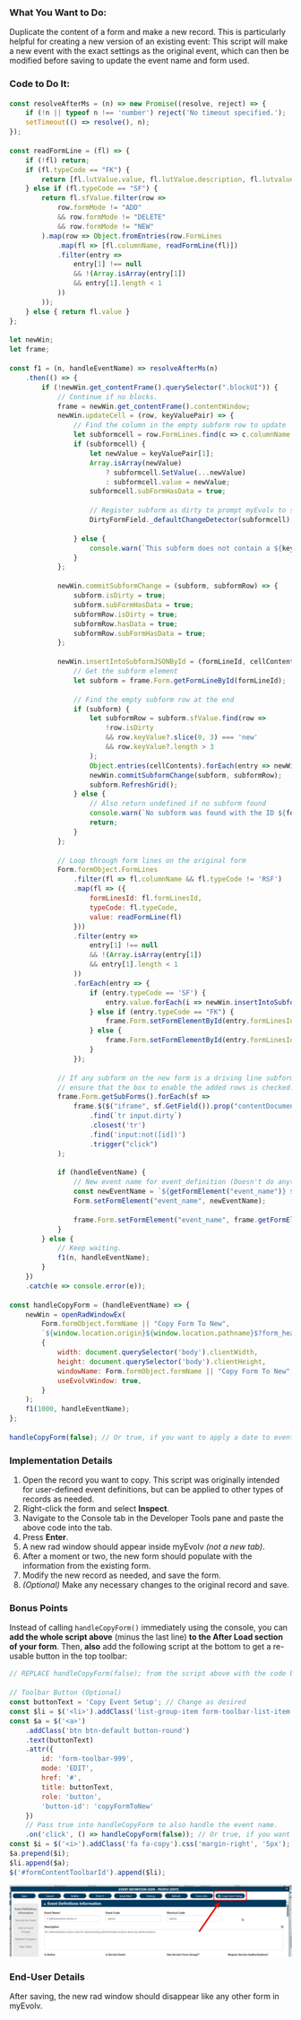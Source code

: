 ### What You Want to Do:
Duplicate the content of a form and make a new record. This is particularly helpful for creating a new version of an existing event: This script will make a new event with the exact settings as the original event, which can then be modified before saving to update the event name and form used.

### Code to Do It:
```javascript
const resolveAfterMs = (n) => new Promise((resolve, reject) => {
    if (!n || typeof n !== 'number') reject('No timeout specified.');
    setTimeout(() => resolve(), n);
});

const readFormLine = (fl) => {
    if (!fl) return;
    if (fl.typeCode == "FK") {
        return [fl.lutValue.value, fl.lutValue.description, fl.lutvalue?.prompt];
    } else if (fl.typeCode == "SF") {
        return fl.sfValue.filter(row => 
            row.formMode != "ADD" 
            && row.formMode != "DELETE" 
            && row.formMode != "NEW"
        ).map(row => Object.fromEntries(row.FormLines
            .map(fl => [fl.columnName, readFormLine(fl)])
            .filter(entry => 
                entry[1] !== null 
                && !(Array.isArray(entry[1]) 
                && entry[1].length < 1
            ))
        ));
    } else { return fl.value }
};

let newWin;
let frame;

const f1 = (n, handleEventName) => resolveAfterMs(n)
    .then(() => {
        if (!newWin.get_contentFrame().querySelector(".blockUI")) {
            // Continue if no blocks.
            frame = newWin.get_contentFrame().contentWindow;
            newWin.updateCell = (row, keyValuePair) => {
                // Find the column in the empty subform row to update
                let subformcell = row.FormLines.find(c => c.columnName == keyValuePair[0]);
                if (subformcell) {
                    let newValue = keyValuePair[1];
                    Array.isArray(newValue) 
                        ? subformcell.SetValue(...newValue) 
                        : subformcell.value = newValue;
                    subformcell.subFormHasData = true;

                    // Register subform as dirty to prompt myEvolv to save
                    DirtyFormField._defaultChangeDetector(subformcell);

                } else {
                    console.warn(`This subform does not contain a ${keyValuePair[0]} field!`);
                }
            };

            newWin.commitSubformChange = (subform, subformRow) => {
                subform.isDirty = true;
                subform.subFormHasData = true;
                subformRow.isDirty = true;
                subformRow.hasData = true;
                subformRow.subFormHasData = true;
            };

            newWin.insertIntoSubformJSONById = (formLineId, cellContents) => {
                // Get the subform element
                let subform = frame.Form.getFormLineById(formLineId);

                // Find the empty subform row at the end
                if (subform) {
                    let subformRow = subform.sfValue.find(row => 
                        !row.isDirty 
                        && row.keyValue?.slice(0, 3) === 'new' 
                        && row.keyValue?.length > 3
                    );
                    Object.entries(cellContents).forEach(entry => newWin.updateCell(subformRow, entry));
                    newWin.commitSubformChange(subform, subformRow);
                    subform.RefreshGrid();
                } else {
                    // Also return undefined if no subform found
                    console.warn(`No subform was found with the ID ${formLineId}`);
                    return;
                }
            };

            // Loop through form lines on the original form
            Form.formObject.FormLines
                .filter(fl => fl.columnName && fl.typeCode != 'RSF')
                .map(fl => ({ 
                    formLinesId: fl.formLinesId, 
                    typeCode: fl.typeCode, 
                    value: readFormLine(fl) 
                }))
                .filter(entry => 
                    entry[1] !== null 
                    && !(Array.isArray(entry[1]) 
                    && entry[1].length < 1
                ))
                .forEach(entry => {
                    if (entry.typeCode == 'SF') {
                        entry.value.forEach(i => newWin.insertIntoSubformJSONById(entry.formLinesId, i));
                    } else if (entry.typeCode == "FK") {
                        frame.Form.setFormElementById(entry.formLinesId, entry.value[0]);
                    } else {
                        frame.Form.setFormElementById(entry.formLinesId, entry.value);
                    }
                });

            // If any subform on the new form is a driving line subform, 
            // ensure that the box to enable the added rows is checked.
            frame.Form.getSubForms().forEach(sf =>
                frame.$($("iframe", sf.GetField()).prop("contentDocument"))
                    .find(`tr input.dirty`)
                    .closest('tr')
                    .find('input:not([id])')
                    .trigger("click")
            );

            if (handleEventName) {
                // New event name for event_definition (Doesn't do anything with an event_name column).
                const newEventName = `${getFormElement("event_name")} ${new Date().toISOString().slice(0, 10)}`;
                Form.setFormElement("event_name", newEventName);
    
                frame.Form.setFormElement("event_name", frame.getFormElement("event_name") + " - copy");
            }
        } else {
            // Keep waiting.
            f1(n, handleEventName);
        }
    })
    .catch(e => console.error(e));

const handleCopyForm = (handleEventName) => {
    newWin = openRadWindowEx(
        Form.formObject.formName || "Copy Form To New",
        `${window.location.origin}${window.location.pathname}$?form_header_id=${Form.formObject.formHeaderId}&parent_value=${parentValue}&key_value=&is_add_allowed=true&is_edit_allowed=true&is_delete_allowed=true&mode=ADD&isCompleteScheduledEvent=false#!`,
        {
            width: document.querySelector('body').clientWidth,
            height: document.querySelector('body').clientHeight,
            windowName: Form.formObject.formName || "Copy Form To New",
            useEvolvWindow: true,
        }
    );
    f1(1000, handleEventName);
};

handleCopyForm(false); // Or true, if you want to apply a date to event_name
```

### Implementation Details
1. Open the record you want to copy. This script was originally intended for user-defined event definitions, but can be applied to other types of records as needed.
2. Right-click the form and select **Inspect**.
3. Navigate to the Console tab in the Developer Tools pane and paste the above code into the tab.
4. Press **Enter**.
5. A new rad window should appear inside myEvolv *(not a new tab)*.
6. After a moment or two, the new form should populate with the information from the existing form.
7. Modify the new record as needed, and save the form.
8. *(Optional)* Make any necessary changes to the original record and save.

### Bonus Points
Instead of calling `handleCopyForm()` immediately using the console, you can **add the whole script above** (minus the last line) **to the After Load section of your form**. Then, **also** add the following script at the bottom to get a re-usable button in the top toolbar:
```javascript
// REPLACE handleCopyForm(false); from the script above with the code below:

// Toolbar Button (Optional)
const buttonText = 'Copy Event Setup'; // Change as desired
const $li = $('<li>').addClass('list-group-item form-toolbar-list-item');
const $a = $('<a>')
    .addClass('btn btn-default button-round')
    .text(buttonText)
    .attr({
        id: 'form-toolbar-999',
        mode: 'EDIT',
        href: '#',
        title: buttonText,
        role: 'button',
        'button-id': 'copyFormToNew'
    })
    // Pass true into handleCopyForm to also handle the event name.
    .on('click', () => handleCopyForm(false)); // Or true, if you want to apply a date to event_name
const $i = $('<i>').addClass('fa fa-copy').css('margin-right', '5px');
$a.prepend($i);
$li.append($a);
$('#formContentToolbarId').append($li);
```
![copy form button](assets/images/btn_copy_form.png)

### End-User Details
After saving, the new rad window should disappear like any other form in myEvolv.
